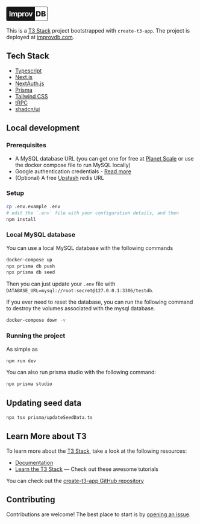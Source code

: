 ![ImprovDB](logo.png)

This is a [T3 Stack](https://create.t3.gg/) project bootstrapped with `create-t3-app`. The project is deployed at [improvdb.com](https://improvdb.com/).

## Tech Stack

- [Typescript](https://www.typescriptlang.org/docs/)
- [Next.js](https://nextjs.org)
- [NextAuth.js](https://next-auth.js.org)
- [Prisma](https://prisma.io)
- [Tailwind CSS](https://tailwindcss.com)
- [tRPC](https://trpc.io)
- [shadcn/ui](https://ui.shadcn.com/)

## Local development

### Prerequisites

- A MySQL database URL (you can get one for free at [Planet Scale](https://planetscale.com/) or use the docker compose file to run MySQL locally)
- Google authentication credentials - [Read more](https://next-auth.js.org/providers/google)
- (Optional) A free [Upstash](https://upstash.com/) redis URL

### Setup

```bash
cp .env.example .env
# edit the `.env` file with your configuration details, and then
npm install
```

### Local MySQL database

You can use a local MySQL database with the following commands

```bash
docker-compose up
npx prisma db push
npx prisma db seed
```

Then you can just update your `.env` file with `DATABASE_URL=mysql://root:secret@127.0.0.1:3306/testdb`.

If you ever need to reset the database, you can run the following command to destroy the volumes associated with the mysql database.

```bash
docker-compose down -v
```

### Running the project

As simple as

```bash
npm run dev
```

You can also run prisma studio with the following command:

```bash
npx prisma studio
```

## Updating seed data

```bash
npx tsx prisma/updateSeedData.ts
```

## Learn More about T3

To learn more about the [T3 Stack](https://create.t3.gg/), take a look at the following resources:

- [Documentation](https://create.t3.gg/)
- [Learn the T3 Stack](https://create.t3.gg/en/faq#what-learning-resources-are-currently-available) — Check out these awesome tutorials

You can check out the [create-t3-app GitHub repository](https://github.com/t3-oss/create-t3-app)

## Contributing

Contributions are welcome! The best place to start is by [opening an issue](https://github.com/aberonni/improvdb/issues).
